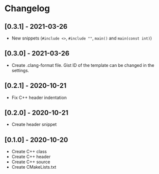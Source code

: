 # Changelog

## [0.3.1] - 2021-03-26

- New snippets (`#include <>`, `#include ""`, `main()` and `main(const int)`)

## [0.3.0] - 2021-03-26

- Create .clang-format file. Gist ID of the template can be changed in the settings.

## [0.2.1] - 2020-10-21

- Fix C++ header indentation

## [0.2.0] - 2020-10-21

- Create header snippet

## [0.1.0] - 2020-10-20

- Create C++ class
- Create C++ header
- Create C++ source
- Create CMakeLists.txt
